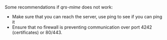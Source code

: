 Some recommendations if *qrs-mime* does not work:

* Make sure that you can reach the server, use ping <servername> to see if you can ping it
* Ensure that no firewall is preventing communication over port 4242 (certificates) or 80/443.
